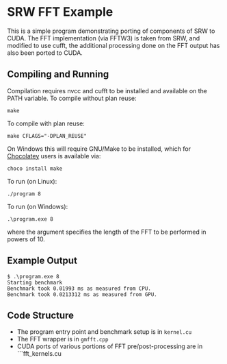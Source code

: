 # SRW FFT Example
This is a simple program demonstrating porting of components of SRW to CUDA. The FFT implementation (via FFTW3) is taken from SRW, and modified to use cufft, the additional processing done on the FFT output has also been ported to CUDA.

## Compiling and Running
Compilation requires nvcc and cufft to be installed and available on the PATH variable.
To compile without plan reuse:
    
    make

To compile with plan reuse:

    make CFLAGS="-DPLAN_REUSE"

On Windows this will require GNU/Make to be installed, which for [Chocolatey](https://chocolatey.org/) users is available via:

    choco install make

To run (on Linux):

    ./program 8

To run (on Windows):

    .\program.exe 8

where the argument specifies the length of the FFT to be performed in powers of 10.

## Example Output
    $ .\program.exe 8
    Starting benchmark
    Benchmark took 0.01993 ms as measured from CPU.
    Benchmark took 0.0213312 ms as measured from GPU.

## Code Structure
* The program entry point and benchmark setup is in ```kernel.cu```
* The FFT wrapper is in ```gmfft.cpp```
* CUDA ports of various portions of FFT pre/post-processing are in ```fft_kernels.cu